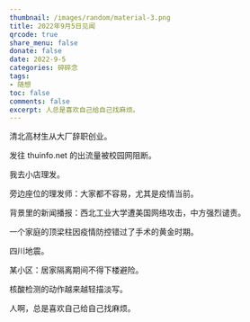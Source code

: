 ```yaml
---
thumbnail: /images/random/material-3.png
title: 2022年9月5日见闻
qrcode: true
share_menu: false
donate: false
date: 2022-9-5
categories: 碎碎念
tags:
- 随想
toc: false
comments: false
excerpt: 人总是喜欢自己给自己找麻烦。
---
```


清北高材生从大厂辞职创业。

发往 thuinfo.net 的出流量被校园网阻断。

我去小店理发。

旁边座位的理发师：大家都不容易，尤其是疫情当前。

背景里的新闻播报：西北工业大学遭美国网络攻击，中方强烈谴责。

一个家庭的顶梁柱因疫情防控错过了手术的黄金时期。

四川地震。

某小区：居家隔离期间不得下楼避险。

核酸检测的动作越来越轻描淡写。

人啊，总是喜欢自己给自己找麻烦。
